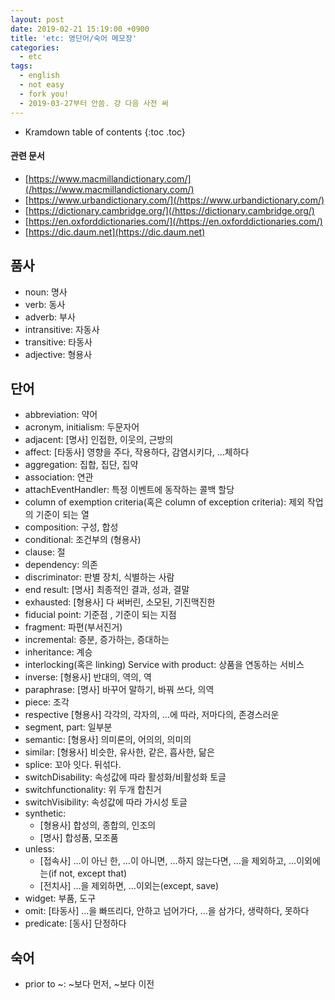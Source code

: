 ```yaml
---
layout: post
date: 2019-02-21 15:19:00 +0900
title: 'etc: 영단어/숙어 메모장'
categories:
  - etc
tags:
  - english
  - not easy
  - fork you!
  - 2019-03-27부터 안씀. 걍 다음 사전 써
---
```


* Kramdown table of contents
{:toc .toc}

#### 관련 문서

- [https://www.macmillandictionary.com/](/https://www.macmillandictionary.com/)
- [https://www.urbandictionary.com/](/https://www.urbandictionary.com/)
- [https://dictionary.cambridge.org/](/https://dictionary.cambridge.org/)
- [https://en.oxforddictionaries.com/](/https://en.oxforddictionaries.com/)
- [https://dic.daum.net](https://dic.daum.net)

## 품사

- noun: 명사
- verb: 동사
- adverb: 부사
- intransitive: 자동사
- transitive: 타동사
- adjective: 형용사

## 단어

- abbreviation: 약어
- acronym, initialism: 두문자어
- adjacent: [명사] 인접한, 이웃의, 근방의
- affect: [타동사] 영향을 주다, 작용하다, 감염시키다, …체하다
- aggregation: 집합, 집단, 집약
- association: 연관
- attachEventHandler: 특정 이벤트에 동작하는 콜백 할당
- column of exemption criteria(혹은 column of exception criteria): 제외 작업의 기준이 되는 열
- composition: 구성, 합성
- conditional: 조건부의 (형용사)
- clause: 절
- dependency: 의존
- discriminator: 판별 장치, 식별하는 사람
- end result: [명사] 최종적인 결과, 성과, 결말
- exhausted: [형용사] 다 써버린, 소모된, 기진맥진한
- fiducial point: 기준점 , 기준이 되는 지점
- fragment: 파편(부서진거)
- incremental: 증분, 증가하는, 증대하는
- inheritance: 계승
- interlocking(혹은 linking) Service with product: 상품을 연동하는 서비스
- inverse: [형용사] 반대의, 역의, 역
- paraphrase: [명사] 바꾸어 말하기, 바꿔 쓰다, 의역
- piece: 조각
- respective [형용사] 각각의, 각자의, …에 따라, 저마다의, 존경스러운
- segment, part: 일부분
- semantic: [형용사] 의미론의, 어의의, 의미의
- similar: [형용사] 비슷한, 유사한, 같은, 흡사한, 닮은
- splice: 꼬아 잇다. 뒤섞다.
- switchDisability: 속성값에 따라 활성화/비활성화 토글
- switchfunctionality: 위 두개 합친거
- switchVisibility: 속성값에 따라 가시성 토글
- synthetic:
  - [형용사] 합성의, 종합의, 인조의
  - [명사] 합성품, 모조품
- unless:
  - [접속사] …이 아닌 한, …이 아니면, …하지 않는다면, …을 제외하고, …이외에는(if not, except that)
  - [전치사] …을 제외하면, …이외는(except, save)
- widget: 부품, 도구
- omit: [타동사] …을 빠뜨리다, 안하고 넘어가다, …을 삼가다, 생략하다, 못하다
- predicate: [동사] 단정하다


## 숙어

- prior to ~: ~보다 먼저, ~보다 이전
